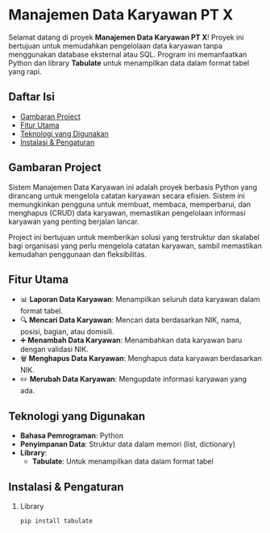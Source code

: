 # Manajemen Data Karyawan PT X

Selamat datang di proyek **Manajemen Data Karyawan PT X**! Proyek ini bertujuan untuk memudahkan pengelolaan data karyawan tanpa menggunakan database eksternal atau SQL. Program ini memanfaatkan Python dan library **Tabulate** untuk menampilkan data dalam format tabel yang rapi.

## Daftar Isi
- [Gambaran Project](#gambaran-project)
- [Fitur Utama](#fitur-utama)
- [Teknologi yang Digunakan](#teknologi-yang-digunakan)
- [Instalasi & Pengaturan](#instalasi--pengaturan)

## Gambaran Project
Sistem Manajemen Data Karyawan ini adalah proyek berbasis Python yang dirancang untuk mengelola catatan karyawan secara efisien. Sistem ini memungkinkan pengguna untuk membuat, membaca, memperbarui, dan menghapus (CRUD) data karyawan, memastikan pengelolaan informasi karyawan yang penting berjalan lancar.

Project ini bertujuan untuk memberikan solusi yang terstruktur dan skalabel bagi organisasi yang perlu mengelola catatan karyawan, sambil memastikan kemudahan penggunaan dan fleksibilitas.

## Fitur Utama
- 📊 **Laporan Data Karyawan**: Menampilkan seluruh data karyawan dalam format tabel.
- 🔍 **Mencari Data Karyawan**: Mencari data berdasarkan NIK, nama, posisi, bagian, atau domisili.
- ➕ **Menambah Data Karyawan**: Menambahkan data karyawan baru dengan validasi NIK.
- 🗑️ **Menghapus Data Karyawan**: Menghapus data karyawan berdasarkan NIK.
- ✏️ **Merubah Data Karyawan**: Mengupdate informasi karyawan yang ada.

## Teknologi yang Digunakan
- **Bahasa Pemrograman**: Python
- **Penyimpanan Data**: Struktur data dalam memori (list, dictionary)
- **Library**:
  - **Tabulate**: Untuk menampilkan data dalam format tabel

## Instalasi & Pengaturan
1. Library
   ```bash
   pip install tabulate


